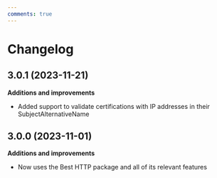 ```yaml
---
comments: true
---
```


# Changelog

## 3.0.1 (2023-11-21)

__Additions and improvements__

- Added support to validate certifications with IP addresses in their SubjectAlternativeName

## 3.0.0 (2023-11-01)

__Additions and improvements__

- Now uses the Best HTTP package and all of its relevant features